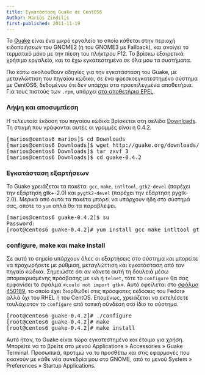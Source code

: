 ```yaml
---
title: Εγκατάσταση Guake σε CentOS6
Author: Marios Zindilis
first-published: 2011-11-19
---
```


Το <a href="http://guake.org/" title="Guake Terminal">Guake</a> είναι ένα μικρό εργαλείο το οποίο κάθεται στην περιοχή ειδοποιήσεων του GNOME2 (ή του GNOME3 με Fallback), και ανοίγει το τερματικό μόνο με την πίεση του πλήκτρου F12. Το βρίσκω εξαιρετικά χρήσιμο εργαλείο, και το έχω εγκατεστημένο σε όλα μου τα συστήματα. 

<!-- read more -->

Πιο κάτω ακολουθούν οδηγίες για την εγκατάσταση του Guake, με 
μεταγλώττιση του πηγαίου κώδικα, σε ένα φρεσκοεγκατεστημένο σύστημα με 
CentOS6, δεδομένου ότι δεν υπάρχει στα προεπιλεγμένα αποθετήρια. Για 
τους πιστούς των <code>.rpm</code>, υπάρχει [στα αποθετήρια EPEL](/docs/centos-6-enable-epel-repository.html).

<h3>Λήψη και αποσυμπίεση</h3>
Η τελευταία έκδοση του πηγαίου κώδικα βρίσκεται στη σελίδα <a href="http://guake.org/downloads" title="Guake Terminal Downloads">Downloads</a>. Τη στιγμή που γράφονται αυτές οι γραμμές είναι η 0.4.2. 
<pre>
[marios@centos6 marios]$ cd Downloads
[marios@centos6 Downloads]$ wget http://guake.org/downloads/3
[marios@centos6 Downloads]$ tar zxvf 3
[marios@centos6 Downloads]$ cd guake-0.4.2
</pre> 
<h3>Εγκατάσταση εξαρτήσεων</h3>
Το Guake χρειάζεται τα πακέτα: <code>gcc</code>, <code>make</code>, <code>intltool</code>, <code>gtk2-devel</code> (παρέχει την εξάρτηση gtk+-2.0) και <code>pygtk2-devel</code> (παρέχει την εξάρτηση pygtk-2.0). Μερικά από αυτά τα πακέτα μπορεί να υπάρχουν ήδη στο σύστημά σας, οπότε το <code>yum</code> απλά θα τα παραβλέψει.
<pre>
[marios@centos6 guake-0.4.2]$ su
Password:
[root@centos6 guake-0.4.2]# yum install gcc make intltool gtk2-devel pygtk2-devel
</pre>
<h3>configure, make και make install</h3>
Σε αυτό το σημείο υπάρχουν όλες οι εξαρτήσεις στο σύστημα και μπορείτε να προχωρήσετε με ρύθμιση, μεταγλώττιση και εγκατάσταση από τον πηγαίο κώδικα. Σημειώστε ότι αν κάνετε αυτή τη δουλειά μέσω απομακρυσμένης πρόσβασης με <code>ssh</code> ή <code>telnet</code>, τότε το <code>configure</code> θα σας εμφανίσει το σφάλμα «<code>could not import gtk</code>». Αυτό οφείλεται στο <a href="https://bugzilla.redhat.com/show_bug.cgi?id=450189" title="RedHat Bugzilla Bug #450189">σφάλμα 450189</a>, το οποίο έχει διορθωθεί στις πρόσφατες εκδόσεις του Fedora αλλά όχι του RHEL ή του CentOS. Επομένως, χρειάζεται να εκτελέσετε τουλάχιστον το <code>configure</code> από τοπική σύνδεση στο ίδιο το σύστημα.
<pre>
[root@centos6 guake-0.4.2]# ./configure
[root@centos6 guake-0.4.2]# make
[root@centos6 guake-0.4.2]# make install
</pre>
Αυτό ήταν, το Guake είναι τώρα εγκατεστημένο και έτοιμο για χρήση. Μπορείτε να το βρείτε στο μενού Applications » Accessories » Guake Terminal. Προσωπικά, προτιμώ να το προσθέτω και στις εφαρμογές που εκκινούν με κάθε νέα συνεδρία μου στο GNOME, από το μενού System » Preferences » Startup Applications.

